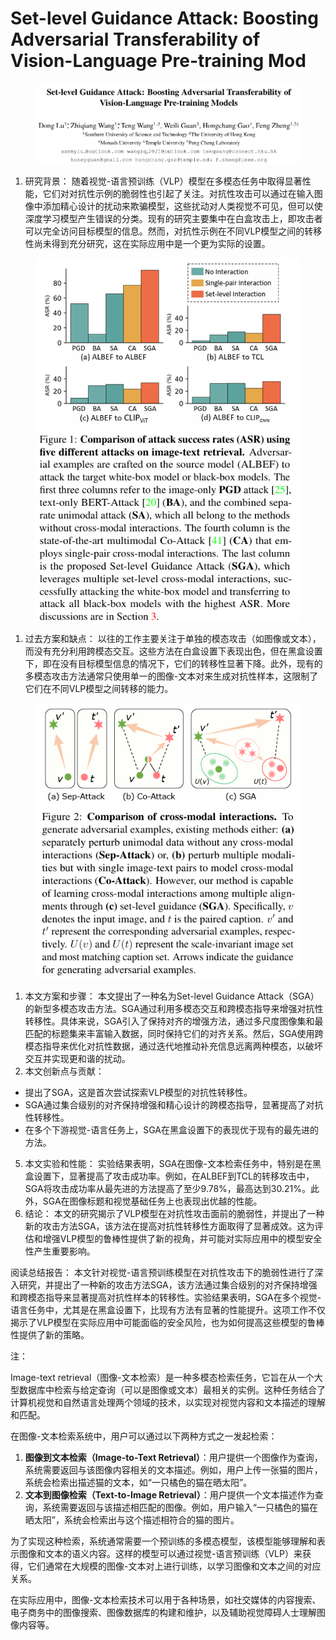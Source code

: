 # Set-level Guidance Attack: Boosting Adversarial Transferability of  Vision-Language Pre-training Mod

<figure><img src="../.gitbook/assets/image (45).png" alt=""><figcaption></figcaption></figure>

1. 研究背景： 随着视觉-语言预训练（VLP）模型在多模态任务中取得显著性能，它们对对抗性示例的脆弱性也引起了关注。对抗性攻击可以通过在输入图像中添加精心设计的扰动来欺骗模型，这些扰动对人类视觉不可见，但可以使深度学习模型产生错误的分类。现有的研究主要集中在白盒攻击上，即攻击者可以完全访问目标模型的信息。然而，对抗性示例在不同VLP模型之间的转移性尚未得到充分研究，这在实际应用中是一个更为实际的设置。

<figure><img src="../.gitbook/assets/image (46).png" alt=""><figcaption></figcaption></figure>

1. 过去方案和缺点： 以往的工作主要关注于单独的模态攻击（如图像或文本），而没有充分利用跨模态交互。这些方法在白盒设置下表现出色，但在黑盒设置下，即在没有目标模型信息的情况下，它们的转移性显著下降。此外，现有的多模态攻击方法通常只使用单一的图像-文本对来生成对抗性样本，这限制了它们在不同VLP模型之间转移的能力。

<figure><img src="../.gitbook/assets/image (47).png" alt=""><figcaption></figcaption></figure>

1. 本文方案和步骤： 本文提出了一种名为Set-level Guidance Attack（SGA）的新型多模态攻击方法。SGA通过利用多模态交互和跨模态指导来增强对抗性转移性。具体来说，SGA引入了保持对齐的增强方法，通过多尺度图像集和最匹配的标题集来丰富输入数据，同时保持它们的对齐关系。然后，SGA使用跨模态指导来优化对抗性数据，通过迭代地推动补充信息远离两种模态，以破坏交互并实现更和谐的扰动。
2. 本文创新点与贡献：

* 提出了SGA，这是首次尝试探索VLP模型的对抗性转移性。
* SGA通过集合级别的对齐保持增强和精心设计的跨模态指导，显著提高了对抗性转移性。
* 在多个下游视觉-语言任务上，SGA在黑盒设置下的表现优于现有的最先进的方法。

5. 本文实验和性能： 实验结果表明，SGA在图像-文本检索任务中，特别是在黑盒设置下，显著提高了攻击成功率。例如，在ALBEF到TCL的转移攻击中，SGA将攻击成功率从最先进的方法提高了至少9.78%，最高达到30.21%。此外，SGA在图像标题和视觉基础任务上也表现出优越的性能。
6. 结论： 本文的研究揭示了VLP模型在对抗性攻击面前的脆弱性，并提出了一种新的攻击方法SGA，该方法在提高对抗性转移性方面取得了显著成效。这为评估和增强VLP模型的鲁棒性提供了新的视角，并可能对实际应用中的模型安全性产生重要影响。

阅读总结报告： 本文针对视觉-语言预训练模型在对抗性攻击下的脆弱性进行了深入研究，并提出了一种新的攻击方法SGA，该方法通过集合级别的对齐保持增强和跨模态指导来显著提高对抗性样本的转移性。实验结果表明，SGA在多个视觉-语言任务中，尤其是在黑盒设置下，比现有方法有显著的性能提升。这项工作不仅揭示了VLP模型在实际应用中可能面临的安全风险，也为如何提高这些模型的鲁棒性提供了新的策略。



注：

Image-text retrieval（图像-文本检索）是一种多模态检索任务，它旨在从一个大型数据库中检索与给定查询（可以是图像或文本）最相关的实例。这种任务结合了计算机视觉和自然语言处理两个领域的技术，以实现对视觉内容和文本描述的理解和匹配。

在图像-文本检索系统中，用户可以通过以下两种方式之一发起检索：

1. **图像到文本检索（Image-to-Text Retrieval）**：用户提供一个图像作为查询，系统需要返回与该图像内容相关的文本描述。例如，用户上传一张猫的图片，系统会检索出描述猫的文本，如“一只橘色的猫在晒太阳”。
2. **文本到图像检索（Text-to-Image Retrieval）**：用户提供一个文本描述作为查询，系统需要返回与该描述相匹配的图像。例如，用户输入“一只橘色的猫在晒太阳”，系统会检索出与这个描述相符合的猫的图片。

为了实现这种检索，系统通常需要一个预训练的多模态模型，该模型能够理解和表示图像和文本的语义内容。这样的模型可以通过视觉-语言预训练（VLP）来获得，它们通常在大规模的图像-文本对上进行训练，以学习图像和文本之间的对应关系。

在实际应用中，图像-文本检索技术可以用于各种场景，如社交媒体的内容搜索、电子商务中的图像搜索、图像数据库的构建和维护，以及辅助视觉障碍人士理解图像内容等。
